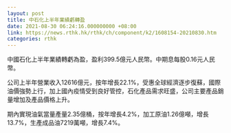 ```yaml
---
layout: post
title: 中石化上半年業績虧轉盈
date: 2021-08-30 06:24:16.000000000 +08:00
link: https://news.rthk.hk/rthk/ch/component/k2/1608154-20210830.htm
categories: rthk
---
```


中國石化上半年業績轉虧為盈，盈利399.5億元人民幣。中期息每股0.16元人民幣。

公司上半年營業收入12616億元，按年增長22.1%，受惠全球經濟逐步復蘇，國際油價強勢上行，加上國內疫情受到良好管控，石化產品需求旺盛，公司主要產品銷量增加及產品價格上升。

期內實現油氣當量產量2.35億桶，按年增長4.2%，加工原油1.26億噸，增長13.7%，生產成品油7219萬噸，增長7.4%。
